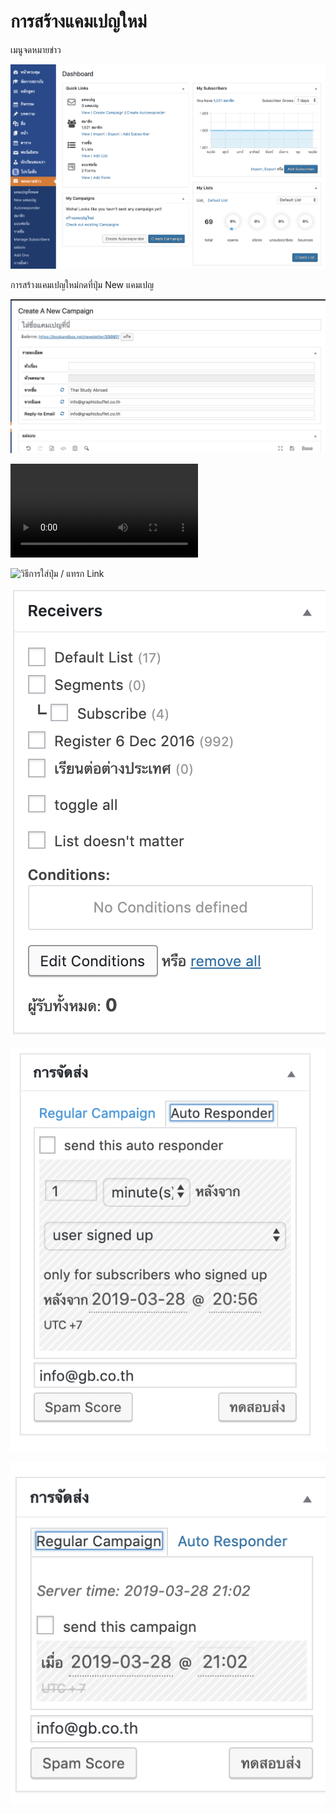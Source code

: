 # การสร้างแคมเปญใหม่

เมนูจดหมายข่าว

![&#xE2B;&#xE19;&#xE49;&#xE32;&#xE41;&#xE23;&#xE01;&#xE02;&#xE2D;&#xE07;&#xE08;&#xE14;&#xE2B;&#xE21;&#xE32;&#xE22;&#xE02;&#xE48;&#xE32;&#xE27;](../.gitbook/assets/2562-03-28-20.40.44.png)

การสร้างแคมเปญใหม่กดที่ปุ่ม New แคมเปญ

![&#xE2B;&#xE19;&#xE49;&#xE32;&#xE2A;&#xE23;&#xE49;&#xE32;&#xE07;&#xE41;&#xE04;&#xE21;&#xE40;&#xE1B;&#xE0D;&#xE43;&#xE2B;&#xE21;&#xE48;](../.gitbook/assets/2562-03-28-20.49.59.png)

![&#xE27;&#xE34;&#xE18;&#xE35;&#xE40;&#xE25;&#xE37;&#xE2D;&#xE01;&#xE43;&#xE0A;&#xE49;&#xE40;&#xE17;&#xE21;&#xE40;&#xE1E;&#xE25;&#xE15;](../.gitbook/assets/kapture-2019-03-28-at-20.55.49.mp4)

![&#xE27;&#xE34;&#xE18;&#xE35;&#xE01;&#xE32;&#xE23;&#xE43;&#xE2A;&#xE48;&#xE1B;&#xE38;&#xE48;&#xE21; / &#xE41;&#xE17;&#xE23;&#xE01; Link](../.gitbook/assets/kapture-2019-03-28-at-21.04.08.gif)

![&#xE40;&#xE25;&#xE37;&#xE2D;&#xE01;&#xE01;&#xE25;&#xE38;&#xE48;&#xE21;&#xE17;&#xE35;&#xE48;&#xE15;&#xE49;&#xE2D;&#xE07;&#xE01;&#xE32;&#xE23;&#xE08;&#xE30;&#xE2A;&#xE48;&#xE07;](../.gitbook/assets/2562-03-28-21.02.17.png)

![&#xE15;&#xE31;&#xE49;&#xE07;&#xE40;&#xE27;&#xE25;&#xE32;&#xE2A;&#xE48;&#xE07;](../.gitbook/assets/2562-03-28-21.02.28.png)

![&#xE2A;&#xE48;&#xE07;&#xE41;&#xE1A;&#xE1A;&#xE17;&#xE31;&#xE19;&#xE17;&#xE35;](../.gitbook/assets/2562-03-28-21.02.32.png)

